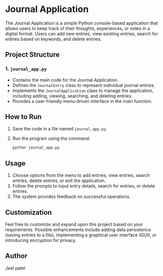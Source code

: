 # Journal Application

The Journal Application is a simple Python console-based application that allows users to keep track of their thoughts, experiences, or notes in a digital format. Users can add new entries, view existing entries, search for entries based on keywords, and delete entries.

## Project Structure

### 1. `journal_app.py`

- Contains the main code for the Journal Application.
- Defines the `JournalEntry` class to represent individual journal entries.
- Implements the `JournalApplication` class to manage the application, including adding, viewing, searching, and deleting entries.
- Provides a user-friendly menu-driven interface in the main function.

## How to Run

1. Save the code in a file named `journal_app.py`.
2. Run the program using the command:
    
    ```bash
    python journal_app.py
    
    ```
    

## Usage

1. Choose options from the menu to add entries, view entries, search entries, delete entries, or exit the application.
2. Follow the prompts to input entry details, search for entries, or delete entries.
3. The system provides feedback on successful operations.

## Customization

Feel free to customize and expand upon this project based on your requirements. Possible enhancements include adding data persistence (saving entries to a file), implementing a graphical user interface (GUI), or introducing encryption for privacy.

## Author

Jeel patel
